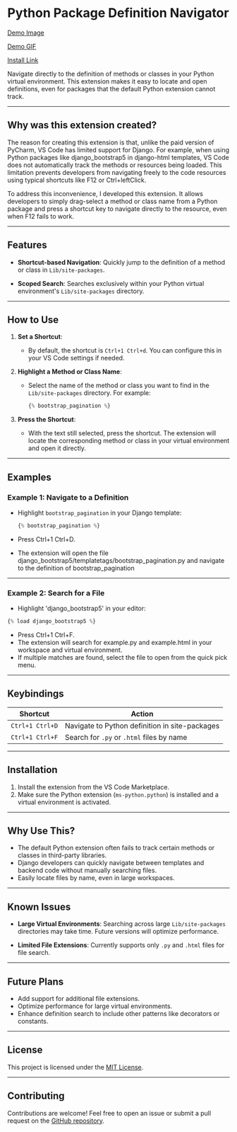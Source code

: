 # Python Package Definition Navigator

[Demo Image](https://github.com/southglory/python-package-definition-navigator/blob/master/dev_log/demo.png)

[Demo GIF](https://github.com/southglory/python-package-definition-navigator/blob/master/dev_log/demo.gif)

[Install Link](https://marketplace.visualstudio.com/items?itemName=QG-devramyun.python-package-definition-navigator)

Navigate directly to the definition of methods or classes in your Python virtual environment. This extension makes it easy to locate and open definitions, even for packages that the default Python extension cannot track.

---

## Why was this extension created?

The reason for creating this extension is that, unlike the paid version of PyCharm, VS Code has limited support for Django. For example, when using Python packages like django_bootstrap5 in django-html templates, VS Code does not automatically track the methods or resources being loaded. This limitation prevents developers from navigating freely to the code resources using typical shortcuts like F12 or Ctrl+leftClick.

To address this inconvenience, I developed this extension. It allows developers to simply drag-select a method or class name from a Python package and press a shortcut key to navigate directly to the resource, even when F12 fails to work.

---

## Features

- **Shortcut-based Navigation**:
  Quickly jump to the definition of a method or class in `Lib/site-packages`.

- **Scoped Search**:
  Searches exclusively within your Python virtual environment's `Lib/site-packages` directory.

---

## How to Use

1. **Set a Shortcut**:
   - By default, the shortcut is `Ctrl+1 Ctrl+d`. You can configure this in your VS Code settings if needed.

2. **Highlight a Method or Class Name**:
   - Select the name of the method or class you want to find in the `Lib/site-packages` directory. For example:

     ```python
     {% bootstrap_pagination %}
     ```

3. **Press the Shortcut**:
   - With the text still selected, press the shortcut. The extension will locate the corresponding method or class in your virtual environment and open it directly.

---

## Examples

### Example 1: Navigate to a Definition

- Highlight `bootstrap_pagination` in your Django template:

  ```python
  {% bootstrap_pagination %}
  ```

- Press Ctrl+1 Ctrl+D.
- The extension will open the file django_bootstrap5/templatetags/bootstrap_pagination.py and navigate to the definition of bootstrap_pagination

---

### Example 2: Search for a File

- Highlight 'django_bootstrap5' in your editor:

 ```python
{% load django_bootstrap5 %}
 ```

- Press Ctrl+1 Ctrl+F.
- The extension will search for example.py and example.html in your workspace and virtual environment.
- If multiple matches are found, select the file to open from the quick pick menu.

---

## Keybindings

| Shortcut            | Action                                           |
|---------------------|--------------------------------------------------|
| `Ctrl+1 Ctrl+D`     | Navigate to Python definition in site-packages   |
| `Ctrl+1 Ctrl+F`     | Search for `.py` or `.html` files by name        |

---

## Installation

1. Install the extension from the VS Code Marketplace.
2. Make sure the Python extension (`ms-python.python`) is installed and a virtual environment is activated.

---

## Why Use This?

- The default Python extension often fails to track certain methods or classes in third-party libraries.
- Django developers can quickly navigate between templates and backend code without manually searching files.
- Easily locate files by name, even in large workspaces.

---

## Known Issues

- **Large Virtual Environments**:
  Searching across large `Lib/site-packages` directories may take time. Future versions will optimize performance.
  
- **Limited File Extensions**:
  Currently supports only `.py` and `.html` files for file search.

---

## Future Plans

- Add support for additional file extensions.
- Optimize performance for large virtual environments.
- Enhance definition search to include other patterns like decorators or constants.

---

## License

This project is licensed under the [MIT License](LICENSE).

---

## Contributing

Contributions are welcome! Feel free to open an issue or submit a pull request on the [GitHub repository](https://github.com/southglory/python-package-definition-navigator).

